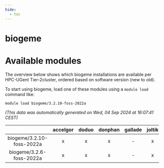 ```yaml
---
hide:
  - toc
---
```


biogeme
=======

# Available modules


The overview below shows which biogeme installations are available per HPC-UGent Tier-2cluster, ordered based on software version (new to old).

To start using biogeme, load one of these modules using a `module load` command like:

```shell
module load biogeme/3.2.10-foss-2022a
```

*(This data was automatically generated on Wed, 04 Sep 2024 at 16:07:41 CEST)*  

| |accelgor|doduo|donphan|gallade|joltik|shinx|skitty|
| :---: | :---: | :---: | :---: | :---: | :---: | :---: | :---: |
|biogeme/3.2.10-foss-2022a|x|x|x|-|x|-|x|
|biogeme/3.2.6-foss-2022a|x|x|x|-|x|-|x|

